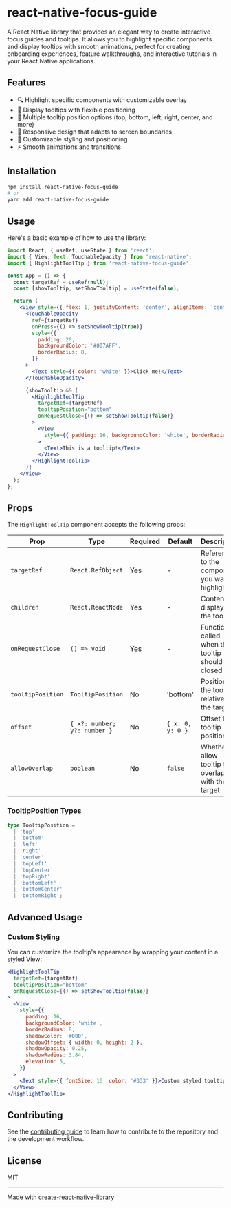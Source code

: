 # react-native-focus-guide

A React Native library that provides an elegant way to create interactive focus guides and tooltips. It allows you to highlight specific components and display tooltips with smooth animations, perfect for creating onboarding experiences, feature walkthroughs, and interactive tutorials in your React Native applications.

## Features

- 🔍 Highlight specific components with customizable overlay
- 💬 Display tooltips with flexible positioning
- 🎯 Multiple tooltip position options (top, bottom, left, right, center, and more)
- 📱 Responsive design that adapts to screen boundaries
- 🎨 Customizable styling and positioning
- ⚡️ Smooth animations and transitions

## Installation

```sh
npm install react-native-focus-guide
# or
yarn add react-native-focus-guide
```

## Usage

Here's a basic example of how to use the library:

```jsx
import React, { useRef, useState } from 'react';
import { View, Text, TouchableOpacity } from 'react-native';
import { HighlightToolTip } from 'react-native-focus-guide';

const App = () => {
  const targetRef = useRef(null);
  const [showTooltip, setShowTooltip] = useState(false);

  return (
    <View style={{ flex: 1, justifyContent: 'center', alignItems: 'center' }}>
      <TouchableOpacity
        ref={targetRef}
        onPress={() => setShowTooltip(true)}
        style={{
          padding: 20,
          backgroundColor: '#007AFF',
          borderRadius: 8,
        }}
      >
        <Text style={{ color: 'white' }}>Click me!</Text>
      </TouchableOpacity>

      {showTooltip && (
        <HighlightToolTip
          targetRef={targetRef}
          tooltipPosition="bottom"
          onRequestClose={() => setShowTooltip(false)}
        >
          <View
            style={{ padding: 16, backgroundColor: 'white', borderRadius: 8 }}
          >
            <Text>This is a tooltip!</Text>
          </View>
        </HighlightToolTip>
      )}
    </View>
  );
};
```

## Props

The `HighlightToolTip` component accepts the following props:

| Prop              | Type                         | Required | Default          | Description                                         |
| ----------------- | ---------------------------- | -------- | ---------------- | --------------------------------------------------- |
| `targetRef`       | `React.RefObject`            | Yes      | -                | Reference to the component you want to highlight    |
| `children`        | `React.ReactNode`            | Yes      | -                | Content to display in the tooltip                   |
| `onRequestClose`  | `() => void`                 | Yes      | -                | Function called when the tooltip should be closed   |
| `tooltipPosition` | `TooltipPosition`            | No       | 'bottom'         | Position of the tooltip relative to the target      |
| `offset`          | `{ x?: number; y?: number }` | No       | `{ x: 0, y: 0 }` | Offset for tooltip positioning                      |
| `allowOverlap`    | `boolean`                    | No       | `false`          | Whether to allow tooltip to overlap with the target |

### TooltipPosition Types

```typescript
type TooltipPosition =
  | 'top'
  | 'bottom'
  | 'left'
  | 'right'
  | 'center'
  | 'topLeft'
  | 'topCenter'
  | 'topRight'
  | 'bottomLeft'
  | 'bottomCenter'
  | 'bottomRight';
```

## Advanced Usage

### Custom Styling

You can customize the tooltip's appearance by wrapping your content in a styled View:

```jsx
<HighlightToolTip
  targetRef={targetRef}
  tooltipPosition="bottom"
  onRequestClose={() => setShowTooltip(false)}
>
  <View
    style={{
      padding: 16,
      backgroundColor: 'white',
      borderRadius: 8,
      shadowColor: '#000',
      shadowOffset: { width: 0, height: 2 },
      shadowOpacity: 0.25,
      shadowRadius: 3.84,
      elevation: 5,
    }}
  >
    <Text style={{ fontSize: 16, color: '#333' }}>Custom styled tooltip!</Text>
  </View>
</HighlightToolTip>
```

## Contributing

See the [contributing guide](CONTRIBUTING.md) to learn how to contribute to the repository and the development workflow.

## License

MIT

---

Made with [create-react-native-library](https://github.com/callstack/react-native-builder-bob)
